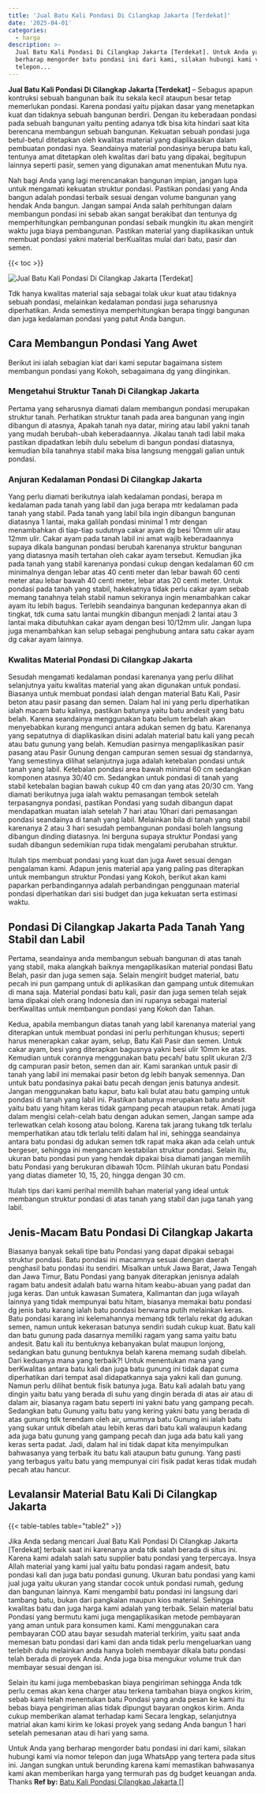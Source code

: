 ```yaml
---
title: 'Jual Batu Kali Pondasi Di Cilangkap Jakarta [Terdekat]'
date: '2025-04-01'
categories:
  - harga
description: >-
  Jual Batu Kali Pondasi Di Cilangkap Jakarta [Terdekat]. Untuk Anda yang
  berharap mengorder batu pondasi ini dari kami, silakan hubungi kami via nomor
  telepon...
---
```


**Jual Batu Kali Pondasi Di Cilangkap Jakarta \[Terdekat\]** – Sebagus apapun kontruksi sebuah bangunan baik itu sekala kecil ataupun besar tetap memerlukan pondasi. Karena pondasi yaitu pijakan dasar yang menetapkan kuat dan tidaknya sebuah bangunan berdiri. Dengan itu keberadaan pondasi pada sebuah bangunan yaitu penting adanya tdk bisa kita hindari saat kita berencana membangun sebuah bangunan. Kekuatan sebuah pondasi juga betul-betul ditetapkan oleh kwalitas material yang diaplikasikan dalam pembuatan pondasi nya. Seandainya material pondasinya berupa batu kali, tentunya amat ditetapkan oleh kwalitas dari batu yang dipakai, begitupun lainnya seperti pasir, semen yang digunakan amat menentukan Mutu nya.

Nah bagi Anda yang lagi merencanakan bangunan impian, jangan lupa untuk mengamati kekuatan struktur pondasi. Pastikan pondasi yang Anda bangun adalah pondasi terbaik sesuai dengan volume bangunan yang hendak Anda bangun. Jangan sampai Anda salah perhitungan dalam membangun pondasi ini sebab akan sangat berakibat dan tentunya dg memperhitungkan pembangunan pondasi sebaik mungkin itu akan mengirit waktu juga biaya pembangunan. Pastikan material yang diaplikasikan untuk membuat pondasi yakni material berKualitas mulai dari batu, pasir dan semen.

{{< toc >}}

![Jual Batu Kali Pondasi Di Cilangkap Jakarta [Terdekat]](/images/jual-batu-kali-37.png)

Tdk hanya kwalitas material saja sebagai tolak ukur kuat atau tidaknya sebuah pondasi, melainkan kedalaman pondasi juga seharusnya diperhatikan. Anda semestinya memperhitungkan berapa tinggi bangunan dan juga kedalaman pondasi yang patut Anda bangun.

## Cara Membangun Pondasi Yang Awet

Berikut ini ialah sebagian kiat dari kami seputar bagaimana sistem membangun pondasi yang Kokoh, sebagaimana dg yang diinginkan.

### Mengetahui Struktur Tanah Di Cilangkap Jakarta

Pertama yang seharusnya diamati dalam membangun pondasi merupakan struktur tanah. Perhatikan struktur tanah pada area bangunan yang ingin dibangun di atasnya, Apakah tanah nya datar, miring atau labil yakni tanah yang mudah berubah-ubah keberadaannya. Jikalau tanah tadi labil maka pastikan dipadatkan lebih dulu sebelum di bangun pondasi diatasnya, kemudian bila tanahnya stabil maka bisa langsung menggali galian untuk pondasi.

### Anjuran Kedalaman Pondasi Di Cilangkap Jakarta

Yang perlu diamati berikutnya ialah kedalaman pondasi, berapa m kedalaman pada tanah yang labil dan juga berapa mtr kedalaman pada tanah yang stabil. Pada tanah yang labil bila ingin dibangun bangunan diatasnya 1 lantai, maka galilah pondasi minimal 1 mtr dengan menambahkan di tiap-tiap sudutnya cakar ayam dg besi 10mm ulir atau 12mm ulir. Cakar ayam pada tanah labil ini amat wajib keberadaannya supaya dikala bangunan pondasi berubah karenanya struktur bangunan yang diatasnya masih tertahan oleh cakar ayam tersebut. Kemudian jika pada tanah yang stabil karenanya pondasi cukup dengan kedalaman 60 cm minimalnya dengan lebar atas 40 centi meter dan lebar bawah 60 centi meter atau lebar bawah 40 centi meter, lebar atas 20 centi meter. Untuk pondasi pada tanah yang stabil, hakekatnya tidak perlu cakar ayam sebab memang tanahnya telah stabil namun sekiranya ingin menambahkan cakar ayam itu lebih bagus. Terlebih seandainya bangunan kedepannya akan di tingkat, tdk cuma satu lantai mungkin dibangun menjadi 2 lantai atau 3 lantai maka dibutuhkan cakar ayam dengan besi 10/12mm ulir. Jangan lupa juga menambahkan kan selup sebagai penghubung antara satu cakar ayam dg cakar ayam lainnya.

### Kwalitas Material Pondasi Di Cilangkap Jakarta

Sesudah mengamati kedalaman pondasi karenanya yang perlu dilihat selanjutnya yaitu kwalitas material yang akan digunakan untuk pondasi. Biasanya untuk membuat pondasi ialah dengan material Batu Kali, Pasir beton atau pasir pasang dan semen. Dalam hal ini yang perlu diperhatikan ialah macam batu kalinya, pastikan batunya yaitu batu andesit yang batu belah. Karena seandainya menggunakan batu belum terbelah akan menyebabkan kurang mengunci antara adukan semen dg batu. Karenanya yang sepatutnya di diaplikasikan disini adalah material batu kali yang pecah atau batu gunung yang belah. Kemudian pasirnya mengaplikasikan pasir pasang atau Pasir Gunung dengan campuran semen sesuai dg standarnya, Yang semestinya dilihat selanjutnya juga adalah ketebalan pondasi untuk tanah yang labil. Ketebalan pondasi area bawah minimal 60 cm sedangkan komponen atasnya 30/40 cm. Sedangkan untuk pondasi di tanah yang stabil ketebalan bagian bawah cukup 40 cm dan yang atas 20/30 cm. Yang diamati berikutnya juga ialah waktu pemasangan tembok setelah terpasangnya pondasi, pastikan Pondasi yang sudah dibangun dapat mendapatkan muatan ialah setelah 7 hari atau 10hari dari pemasangan pondasi seandainya di tanah yang labil. Melainkan bila di tanah yang stabil karenanya 2 atau 3 hari sesudah pembangunan pondasi boleh langsung dibangun dinding diatasnya. Ini berguna supaya struktur Pondasi yang sudah dibangun sedemikian rupa tidak mengalami perubahan struktur.

Itulah tips membuat pondasi yang kuat dan juga Awet sesuai dengan pengalaman kami. Adapun jenis material apa yang paling pas diterapkan untuk membangun struktur Pondasi yang Kokoh, berikut akan kami paparkan perbandingannya adalah perbandingan penggunaan material pondasi diperhatikan dari sisi budget dan juga kekuatan serta estimasi waktu.

## Pondasi Di Cilangkap Jakarta Pada Tanah Yang Stabil dan Labil

Pertama, seandainya anda membangun sebuah bangunan di atas tanah yang stabil, maka alangkah baiknya mengaplikasikan material pondasi Batu Belah, pasir dan juga semen saja. Selain mengirit budget material, batu pecah ini pun gampang untuk di aplikasikan dan gampang untuk ditemukan di mana saja. Material pondasi batu kali, pasir dan juga semen telah sejak lama dipakai oleh orang Indonesia dan ini rupanya sebagai material berKwalitas untuk membangun pondasi yang Kokoh dan Tahan.

Kedua, apabila membangun diatas tanah yang labil karenanya material yang diterapkan untuk membuat pondasi ini perlu perhitungan khusus; seperti harus menerapkan cakar ayam, selup, Batu Kali Pasir dan semen. Untuk cakar ayam, besi yang diterapkan bagusnya yakni besi ulir 10mm ke atas. Kemudian untuk corannya menggunakan batu pecah/ batu split ukuran 2/3 dg campuran pasir beton, semen dan air. Kami sarankan untuk pasir di tanah yang labil ini memakai pasir beton dg lebih banyak semennya. Dan untuk batu pondasinya pakai batu pecah dengan jenis batunya andesit. Jangan menggunakan batu kapur, batu kali bulat atau batu gamping untuk pondasi di tanah yang labil ini. Pastikan batunya merupakan batu andesit yaitu batu yang hitam keras tidak gampang pecah ataupun retak. Amati juga dalam mengisi celah-celah batu dengan adukan semen, Jangan sampe ada terlewatkan celah kosong atau bolong. Karena tak jarang tukang tdk terlalu memperhatikan atau tdk terlalu teliti dalam hal ini, sehingga seandainya antara batu pondasi dg adukan semen tdk rapat maka akan ada celah untuk bergeser, sehingga ini mengancam kestabilan struktur pondasi. Selain itu, ukuran batu pondasi pun yang hendak dipakai bisa diamati jangan memilih batu Pondasi yang berukuran dibawah 10cm. Pilihlah ukuran batu Pondasi yang diatas diameter 10, 15, 20, hingga dengan 30 cm.

Itulah tips dari kami perihal memilih bahan material yang ideal untuk membangun struktur pondasi di atas tanah yang stabil dan juga tanah yang labil.

## Jenis-Macam Batu Pondasi Di Cilangkap Jakarta

Biasanya banyak sekali tipe batu Pondasi yang dapat dipakai sebagai struktur pondasi. Batu pondasi ini macamnya sesuai dengan daerah penghasil batu pondasi itu sendiri. Misalkan untuk Jawa Barat, Jawa Tengah dan Jawa Timur, Batu Pondasi yang banyak diterapkan jenisnya adalah ragam batu andesit adalah batu warna hitam keabu-abuan yang padat dan juga keras. Dan untuk kawasan Sumatera, Kalimantan dan juga wilayah lainnya yang tidak mempunyai batu hitam, biasanya memakai batu pondasi dg jenis batu karang ialah batu pondasi berwarna putih melainkan keras. Batu pondasi karang ini kelemahannya memang tdk terlalu rekat dg adukan semen, namun untuk kekerasan batunya sendiri sudah cukup kuat. Batu kali dan batu gunung pada dasarnya memiliki ragam yang sama yaitu batu andesit. Batu kali itu bentuknya kebanyakan bulat maupun lonjong, sedangkan batu gunung bentuknya belah karena memang sudah dibelah. Dari keduanya mana yang terbaik?! Untuk menentukan mana yang berKwalitas antara batu kali dan juga batu gunung ini tidak dapat cuma diperhatikan dari tempat asal didapatkannya saja yakni kali dan gunung. Namun perlu dilihat bentuk fisik batunya juga. Batu kali adalah batu yang dingin yaitu batu yang berada di suhu yang dingin berada di atas air atau di dalam air, biasanya ragam batu seperti ini yakni batu yang gampang pecah. Sedangkan batu Gunung yaitu batu yang kering yakni batu yang berada di atas gunung tdk terendam oleh air, umumnya batu Gunung ini ialah batu yang sukar untuk dibelah atau lebih keras dari batu kali walaupun kadang ada juga batu gunung yang gampang pecah dan juga ada batu kali yang keras serta padat. Jadi, dalam hal ini tidak dapat kita menyimpulkan bahwasanya yang terbaik itu batu kali ataupun batu gunung. Yang pasti yang terbagus yaitu batu yang mempunyai ciri fisik padat keras tidak mudah pecah atau hancur.

## Levalansir Material Batu Kali Di Cilangkap Jakarta

{{< table-tables table="table2" >}}

Jika Anda sedang mencari Jual Batu Kali Pondasi Di Cilangkap Jakarta \[Terdekat\] terbaik saat ini karenanya anda tdk salah berada di situs ini. Karena kami adalah salah satu supplier batu pondasi yang terpercaya. Insya Allah material yang kami jual yaitu batu pondasi ragam andesit, batu pondasi kali dan juga batu pondasi gunung. Ukuran batu pondasi yang kami jual juga yaitu ukuran yang standar cocok untuk pondasi rumah, gedung dan bangunan lainnya. Kami mengambil batu pondasi ini langsung dari tambang batu, bukan dari pangkalan maupun kios material. Sehingga kwalitas batu dan juga harga kami adalah yang terbaik. Selain material batu Pondasi yang bermutu kami juga mengaplikasikan metode pembayaran yang aman untuk para konsumen kami. Kami menggunakan cara pembayaran COD atau bayar sesudah material terkirim, yaitu saat anda memesan batu pondasi dari kami dan anda tidak perlu mengeluarkan uang terlebih dulu melainkan anda hanya boleh membayar dikala batu pondasi telah berada di proyek Anda. Anda juga bisa mengukur volume truk dan membayar sesuai dengan isi.

Selain itu kami juga membebaskan biaya pengiriman sehingga Anda tdk perlu cemas akan kena charger atau terkena tambahan biaya ongkos kirim, sebab kami telah menentukan batu Pondasi yang anda pesan ke kami itu bebas biaya pengiriman alias tidak dipungut bayaran ongkos kirim. Anda cukup memberikan alamat terhadap kami Secara lengkap, selanjutnya matrial akan kami kirim ke lokasi proyek yang sedang Anda bangun 1 hari setelah pemesanan atau di hari yang sama.

Untuk Anda yang berharap mengorder batu pondasi ini dari kami, silakan hubungi kami via nomor telepon dan juga WhatsApp yang tertera pada situs ini. Jangan sungkan untuk berunding karena kami memastikan bahwasanya kami akan memberikan harga yang termurah pas dg budget keuangan anda. Thanks
**Ref by:** [Batu Kali Pondasi Cilangkap Jakarta []](https://id.wikipedia.org/wiki/Batu)
